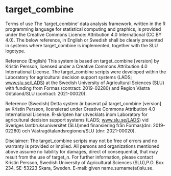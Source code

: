 # target_combine

Terms of use
The ‘target_combine’ data analysis framework, written in the R programming language for statistical computing and graphics, is provided under the Creative Commons Licence: Attribution 4.0 International (CC BY 4.0). The below reference, in English or Swedish shall be clearly presented in systems where target_combine is implemented, together with the SLU logotype.

Reference (English)
This system is based on target_combine [version] by Kristin Persson, licensed under a Creative Commons Attribution 4.0 International License. The target_combine scripts were developed within the Laboratory for agricultural decision support systems (LADS; www.slu.se/LADS) at the Swedish University of Agricultural Sciences (SLU) with funding from Formas (contract: 2019-02280) and Region Västra Götaland/SLU (contract: 2021-00020).

Reference (Swedish)
Detta system är baserat på target_combine [version] av Kristin Persson, licensierad under Creative Commons Attribution 4.0 International License. R-skripten har utvecklats inom Laboratory for agricultural decision support systems (LADS; www.slu.se/LADS) vid Sveriges lantbruksuniversitet (SLU)med finansiering från Formas(dnr: 2019-02280) och Västragötalandsregionen/SLU (dnr: 2021-00020).

Disclaimer:
The target_combine scripts may not be free of errors and no warranty is provided or implied. All persons and organizations mentioned above assume no liability for damages, direct of consequential, that may result from the use of target_n. For further information, please contact Kristin Persson, Swedish University of Agricultural Sciences (SLU),P.O. Box 234, SE-53223 Skara, Sweden. E-mail: given name.surname(at)slu.se.

